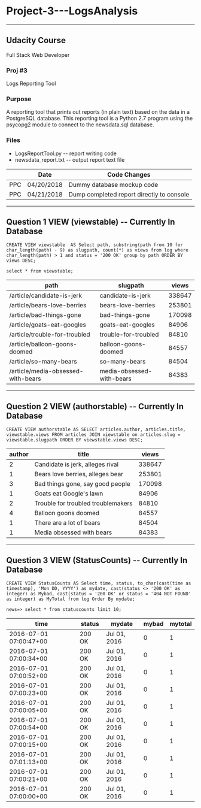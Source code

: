 # Project-3---LogsAnalysis

 -----------------------------------------------------------------
 ## Udacity Course 
 Full Stack Web Developer
 
 ### Proj #3 
 Logs Reporting Tool
 
 ### Purpose 
 A reporting tool that prints out reports (in plain text) based on
 the data in a PostgreSQL database. This reporting tool is a
 Python 2.7 program using the psycopg2 module to connect to the
 newsdata.sql database.

 ### Files  
 * LogsReportTool.py   -- report writing code
 * newsdata_report.txt -- output report text file
 
 
  |     | Date       | Code Changes
  | --- | ---------- | -----------------------------------------
  | PPC | 04/20/2018 | Dummy database mockup code
  | PPC | 04/21/2018 | Dump completed report directly to console

----------------------------------------------------------------------------
Question 1 VIEW (viewstable) -- Currently In Database
----------------------------------------------------------------------------
```
CREATE VIEW viewstable  AS Select path, substring(path from 10 for char_length(path) - 9) as slugpath, count(*) as views from log where char_length(path) > 1 and status = '200 OK' group by path ORDER BY views DESC;
```

```
select * from viewstable;
```

 | path                               | slugpath                  | views
 | ---------------------------------- | ------------------------- | ------
 | /article/candidate-is-jerk         | candidate-is-jerk         | 338647
 | /article/bears-love-berries        | bears-love-berries        | 253801
 | /article/bad-things-gone           | bad-things-gone           | 170098
 | /article/goats-eat-googles         | goats-eat-googles         |  84906
 | /article/trouble-for-troubled      | trouble-for-troubled      |  84810
 | /article/balloon-goons-doomed      | balloon-goons-doomed      |  84557
 | /article/so-many-bears             | so-many-bears             |  84504
 | /article/media-obsessed-with-bears | media-obsessed-with-bears |  84383


----------------------------------------------------------------------------
Question 2 VIEW (authorstable) -- Currently In Database
----------------------------------------------------------------------------
```
CREATE VIEW authorstable AS SELECT articles.author, articles.title, viewstable.views FROM articles JOIN viewstable on articles.slug = viewstable.slugpath ORDER BY viewstable.views DESC; 
```

| author |               title                | views
| ------ | ---------------------------------- | -------
|      2 | Candidate is jerk, alleges rival   | 338647
|      1 | Bears love berries, alleges bear   | 253801
|      3 | Bad things gone, say good people   | 170098
|      1 | Goats eat Google's lawn            |  84906
|      2 | Trouble for troubled troublemakers |  84810
|      4 | Balloon goons doomed               |  84557
|      1 | There are a lot of bears           |  84504
|      1 | Media obsessed with bears          |  84383


----------------------------------------------------------------------------
Question 3 VIEW (StatusCounts) -- Currently In Database
----------------------------------------------------------------------------
```
CREATE VIEW StatusCounts AS Select time, status, to_char(cast(time as timestamp), 'Mon DD, YYYY') as mydate, cast(status <> '200 OK' as integer) as Mybad, cast(status = '200 OK' or status = '404 NOT FOUND' as integer) as MyTotal from log Order By mydate;
```

```
news=> select * from statuscounts limit 10;
```

| time                   | status | mydate       | mybad | mytotal
| ---------------------- | ------ | ------------ | ----- | --------
| 2016-07-01 07:00:47+00 | 200 OK | Jul 01, 2016 |     0 |       1
| 2016-07-01 07:00:34+00 | 200 OK | Jul 01, 2016 |     0 |       1
| 2016-07-01 07:00:52+00 | 200 OK | Jul 01, 2016 |     0 |       1
| 2016-07-01 07:00:23+00 | 200 OK | Jul 01, 2016 |     0 |       1
| 2016-07-01 07:00:05+00 | 200 OK | Jul 01, 2016 |     0 |       1
| 2016-07-01 07:00:54+00 | 200 OK | Jul 01, 2016 |     0 |       1
| 2016-07-01 07:00:15+00 | 200 OK | Jul 01, 2016 |     0 |       1
| 2016-07-01 07:01:13+00 | 200 OK | Jul 01, 2016 |     0 |       1
| 2016-07-01 07:00:21+00 | 200 OK | Jul 01, 2016 |     0 |       1
| 2016-07-01 07:00:00+00 | 200 OK | Jul 01, 2016 |     0 |       1




